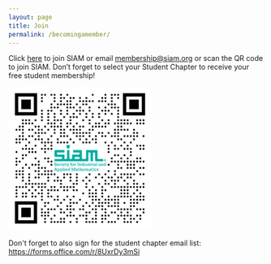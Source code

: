 ```yaml
---
layout: page
title: Join 
permalink: /becomingamember/
---
```

Click [here](https://www.siam.org/membership/individual-membership/) to join SIAM or email <membership@siam.org> or scan the QR code to join SIAM. Don’t forget to select your Student Chapter to receive your free student membership!


![SIAM QR Code](/assets/SIAMQRCode.png)

Don't forget to also sign for the student chapter email list: <https://forms.office.com/r/8UxrDy3mSi>


